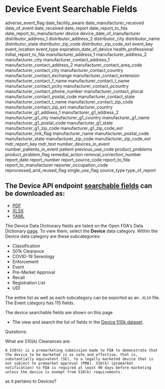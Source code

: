 # Device Event Searchable Fields

adverse_event_flag
date_facility_aware
date_manufacturer_received
date_of_event
date_received
date_report
date_report_to_fda
date_report_to_manufacturer
device
device_date_of_manufacturer
distributor_address_1
distributor_address_2
distributor_city
distributor_name
distributor_state
distributor_zip_code
distributor_zip_code_ext
event_key
event_location
event_type
expiration_date_of_device
health_professional
initial_report_to_fda
manufacturer_address_1
manufacturer_address_2
manufacturer_city
manufacturer_contact_address_1
manufacturer_contact_address_2
manufacturer_contact_area_code
manufacturer_contact_city
manufacturer_contact_country
manufacturer_contact_exchange
manufacturer_contact_extension
manufacturer_contact_f_name
manufacturer_contact_l_name
manufacturer_contact_pcity
manufacturer_contact_pcountry
manufacturer_contact_phone_number
manufacturer_contact_plocal
manufacturer_contact_postal_code
manufacturer_contact_state
manufacturer_contact_t_name
manufacturer_contact_zip_code
manufacturer_contact_zip_ext
manufacturer_country
manufacturer_g1_address_1
manufacturer_g1_address_2
manufacturer_g1_city
manufacturer_g1_country
manufacturer_g1_name
manufacturer_g1_postal_code
manufacturer_g1_state
manufacturer_g1_zip_code
manufacturer_g1_zip_code_ext
manufacturer_link_flag
manufacturer_name
manufacturer_postal_code
manufacturer_state
manufacturer_zip_code
manufacturer_zip_code_ext
mdr_report_key
mdr_text
number_devices_in_event
number_patients_in_event
patient
previous_use_code
product_problems
product_problem_flag
remedial_action
removal_correction_number
report_date
report_number
report_source_code
report_to_fda
report_to_manufacturer
reporter_occupation_code
reprocessed_and_reused_flag
single_use_flag
source_type
type_of_report

## The Device API endpoint [searchable fields](https://open.fda.gov/apis/device/510k/searchable-fields/) can be downloaded as:

- [PDF](https://open.fda.gov/fields/deviceclearance_reference.pdf)
- [XLSX](https://open.fda.gov/fields/deviceclearance_reference.xlsx)
- [YAML](https://open.fda.gov/fields/deviceclearance.yaml)

The Device Data Dictionary fields are listed on the Open FDA's Data Dictionary [page](https://open.fda.gov/data/datadictionary). To view them,
select the **Device** data category. Within the Device data category are these subcategories:

- Classification
- 501k Clearance
- COVID-19 Sereology
- Enforcement
- Event
- Pre-Market Approval
- Recall
- Registration List
- UDI

The entire list as well as each subcategory can be exported as an `.XLSX` file. The Event category has 115 fields.


The device searchable fields are shown on this page

- The view and search the list of fields in the [Device 510k dataset](https://open.fda.gov/apis/device/510k/searchable-fields/).

Questions:

What are 510(k) Clearances are:

	A 510(k) is a premarketing submission made to FDA to demonstrate that the device to be marketed is as safe and effective, that is, substantially equivalent (SE), to a legally marketed device that is not subject to premarket approval (PMA). 510(k) (premarket notification) to FDA is required at least 90 days before marketing unless the device is exempt from 510(k) requirements.

as it pertains to Devices?

